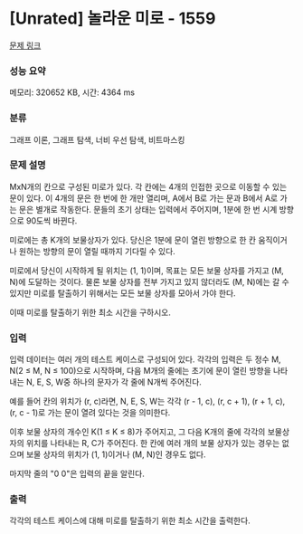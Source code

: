 # [Unrated] 놀라운 미로 - 1559 

[문제 링크](https://www.acmicpc.net/problem/1559) 

### 성능 요약

메모리: 320652 KB, 시간: 4364 ms

### 분류

그래프 이론, 그래프 탐색, 너비 우선 탐색, 비트마스킹

### 문제 설명

<p>MxN개의 칸으로 구성된 미로가 있다. 각 칸에는 4개의 인접한 곳으로 이동할 수 있는 문이 있다. 이 4개의 문은 한 번에 한 개만 열리며, A에서 B로 가는 문과 B에서 A로 가는 문은 별개로 작동한다. 문들의 초기 상태는 입력에서 주어지며, 1분에 한 번 시계 방향으로 90도씩 바뀐다.</p>

<p>미로에는 총 K개의 보물상자가 있다. 당신은 1분에 문이 열린 방향으로 한 칸 움직이거나 원하는 방향의 문이 열릴 때까지 기다릴 수 있다.</p>

<p>미로에서 당신이 시작하게 될 위치는 (1, 1)이며, 목표는 모든 보물 상자를 가지고 (M, N)에 도달하는 것이다. 물론 보물 상자를 전부 가지고 있지 않더라도 (M, N)에는 갈 수 있지만 미로를 탈출하기 위해서는 모든 보물 상자를 모아서 가야 한다.</p>

<p>이때 미로를 탈출하기 위한 최소 시간을 구하시오.</p>

### 입력 

 <p>입력 데이터는 여러 개의 테스트 케이스로 구성되어 있다. 각각의 입력은 두 정수 M, N(2 ≤ M, N ≤ 100)으로 시작하며, 다음 M개의 줄에는 초기에 문이 열린 방향을 나타내는 N, E, S, W중 하나의 문자가 각 줄에 N개씩 주어진다.</p>

<p>예를 들어 칸의 위치가 (r, c)라면, N, E, S, W는 각각 (r - 1, c), (r, c + 1), (r + 1, c), (r, c - 1)로 가는 문이 열려 있다는 것을 의미한다.</p>

<p>이후 보물 상자의 개수인 K(1 ≤ K ≤ 8)가 주어지고, 그 다음 K개의 줄에 각각의 보물상자의 위치를 나타내는 R, C가 주어진다. 한 칸에 여러 개의 보물 상자가 있는 경우는 없으며 보물 상자의 위치가 (1, 1)이거나 (M, N)인 경우도 없다.</p>

<p>마지막 줄의 "0 0"은 입력의 끝을 알린다.</p>

### 출력 

 <p>각각의 테스트 케이스에 대해 미로를 탈출하기 위한 최소 시간을 출력한다.</p>

